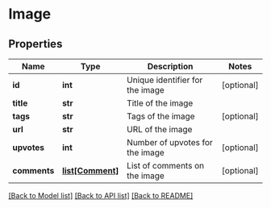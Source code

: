# Image

## Properties
Name | Type | Description | Notes
------------ | ------------- | ------------- | -------------
**id** | **int** | Unique identifier for the image | [optional] 
**title** | **str** | Title of the image | 
**tags** | **str** | Tags of the image | [optional] 
**url** | **str** | URL of the image | 
**upvotes** | **int** | Number of upvotes for the image | [optional] 
**comments** | [**list[Comment]**](Comment.md) | List of comments on the image | [optional] 

[[Back to Model list]](../README.md#documentation-for-models) [[Back to API list]](../README.md#documentation-for-api-endpoints) [[Back to README]](../README.md)


